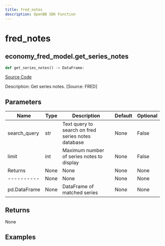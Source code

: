```yaml
---
title: fred_notes
description: OpenBB SDK Function
---
```


# fred_notes

## economy_fred_model.get_series_notes

```python title='openbb_terminal/decorators.py'
def get_series_notes() -> DataFrame:
```
[Source Code](https://github.com/OpenBB-finance/OpenBBTerminal/tree/main/openbb_terminal/decorators.py#L69)

Description: Get series notes. [Source: FRED]

## Parameters

| Name | Type | Description | Default | Optional |
| ---- | ---- | ----------- | ------- | -------- |
| search_query | str | Text query to search on fred series notes database | None | False |
| limit | int | Maximum number of series notes to display | None | False |
| Returns | None | None | None | None |
| ---------- | None | None | None | None |
| pd.DataFrame | None | DataFrame of matched series | None | None |

## Returns

None

## Examples

